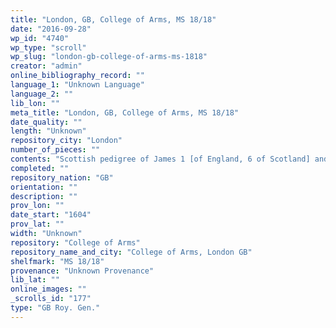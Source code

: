 ```yaml
---
title: "London, GB, College of Arms, MS 18/18"
date: "2016-09-28"
wp_id: "4740"
wp_type: "scroll"
wp_slug: "london-gb-college-of-arms-ms-1818"
creator: "admin"
online_bibliography_record: ""
language_1: "Unknown Language"
language_2: ""
lib_lon: ""
meta_title: "London, GB, College of Arms, MS 18/18"
date_quality: ""
length: "Unknown"
repository_city: "London"
number_of_pieces: ""
contents: "Scottish pedigree of James 1 [of England, 6 of Scotland] and Queen Anne."
completed: ""
repository_nation: "GB"
orientation: ""
description: ""
prov_lon: ""
date_start: "1604"
prov_lat: ""
width: "Unknown"
repository: "College of Arms"
repository_name_and_city: "College of Arms, London GB"
shelfmark: "MS 18/18"
provenance: "Unknown Provenance"
lib_lat: ""
online_images: ""
_scrolls_id: "177"
type: "GB Roy. Gen."
---
```



